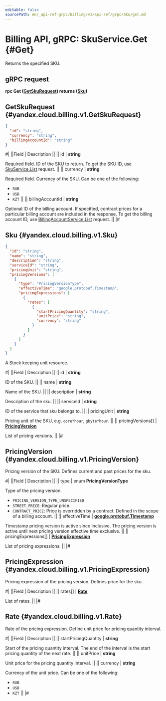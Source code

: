 ```yaml
---
editable: false
sourcePath: en/_api-ref-grpc/billing/v1/api-ref/grpc/Sku/get.md
---
```


# Billing API, gRPC: SkuService.Get {#Get}

Returns the specified SKU.

## gRPC request

**rpc Get ([GetSkuRequest](#yandex.cloud.billing.v1.GetSkuRequest)) returns ([Sku](#yandex.cloud.billing.v1.Sku))**

## GetSkuRequest {#yandex.cloud.billing.v1.GetSkuRequest}

```json
{
  "id": "string",
  "currency": "string",
  "billingAccountId": "string"
}
```

#|
||Field | Description ||
|| id | **string**

Required field. ID of the SKU to return.
To get the SKU ID, use [SkuService.List](/docs/billing/api-ref/grpc/Sku/list#List) request. ||
|| currency | **string**

Required field. Currency of the SKU.
Can be one of the following:
* `RUB`
* `USD`
* `KZT` ||
|| billingAccountId | **string**

Optional ID of the billing account.
If specified, contract prices for a particular billing account are included in the response.
To get the billing account ID, use [BillingAccountService.List](/docs/billing/api-ref/grpc/BillingAccount/list#List) request. ||
|#

## Sku {#yandex.cloud.billing.v1.Sku}

```json
{
  "id": "string",
  "name": "string",
  "description": "string",
  "serviceId": "string",
  "pricingUnit": "string",
  "pricingVersions": [
    {
      "type": "PricingVersionType",
      "effectiveTime": "google.protobuf.Timestamp",
      "pricingExpressions": [
        {
          "rates": [
            {
              "startPricingQuantity": "string",
              "unitPrice": "string",
              "currency": "string"
            }
          ]
        }
      ]
    }
  ]
}
```

A Stock keeping unit resource.

#|
||Field | Description ||
|| id | **string**

ID of the SKU. ||
|| name | **string**

Name of the SKU. ||
|| description | **string**

Description of the sku. ||
|| serviceId | **string**

ID of the service that sku belongs to. ||
|| pricingUnit | **string**

Pricing unit of the SKU, e.g. `core*hour`, `gbyte*hour`. ||
|| pricingVersions[] | **[PricingVersion](#yandex.cloud.billing.v1.PricingVersion)**

List of pricing versions. ||
|#

## PricingVersion {#yandex.cloud.billing.v1.PricingVersion}

Pricing version of the SKU.
Defines current and past prices for the sku.

#|
||Field | Description ||
|| type | enum **PricingVersionType**

Type of the pricing version.

- `PRICING_VERSION_TYPE_UNSPECIFIED`
- `STREET_PRICE`: Regular price.
- `CONTRACT_PRICE`: Price is overridden by a contract. Defined in the scope of a billing account. ||
|| effectiveTime | **[google.protobuf.Timestamp](https://developers.google.com/protocol-buffers/docs/reference/google.protobuf#timestamp)**

Timestamp pricing version is active since inclusive.
The pricing version is active until next pricing version effective time exclusive. ||
|| pricingExpressions[] | **[PricingExpression](#yandex.cloud.billing.v1.PricingExpression)**

List of pricing expressions. ||
|#

## PricingExpression {#yandex.cloud.billing.v1.PricingExpression}

Pricing expression of the pricing version.
Defines price for the sku.

#|
||Field | Description ||
|| rates[] | **[Rate](#yandex.cloud.billing.v1.Rate)**

List of rates. ||
|#

## Rate {#yandex.cloud.billing.v1.Rate}

Rate of the pricing expression.
Define unit price for pricing quantity interval.

#|
||Field | Description ||
|| startPricingQuantity | **string**

Start of the pricing quantity interval. The end of the interval is the start pricing quantity of the next rate. ||
|| unitPrice | **string**

Unit price for the pricing quantity interval. ||
|| currency | **string**

Currency of the unit price.
Can be one of the following:
* `RUB`
* `USD`
* `KZT` ||
|#